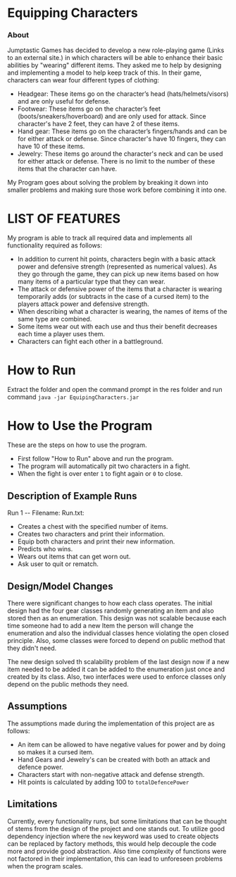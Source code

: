 # Equipping Characters
<h3>About</h3>
Jumptastic Games has decided to develop a new role-playing game (Links to an external site.) 
in which characters will be able to enhance their basic abilities by "wearing" different items. They asked me to 
help by designing and implementing a model to help keep track of this. In their game, characters can wear four different types of clothing:

- Headgear: These items go on the character’s head (hats/helmets/visors) and are only useful for defense.
- Footwear: These items go on the character’s feet (boots/sneakers/hoverboard) and are only used for attack. Since character's have 2 feet, they can have 2 of these items.
- Hand gear: These items go on the character’s fingers/hands and can be for either attack or defense. Since character's have 10 fingers, they can have 10 of these items.
- Jewelry: These items go around the character's neck and can be used for either attack or defense. There is no limit to the number of these items that the character can have.


My Program goes about solving the problem by breaking it down into smaller problems and making sure those work before combining it into one.

# LIST OF FEATURES

My program is able to track all required data and implements all functionality required as follows:
-   In addition to current hit points, characters begin with a basic attack power and defensive strength (represented as numerical values). As they go through the game, they can pick up new items based on how many items of a particular type that they can wear.
-   The attack or defensive power of the items that a character is wearing temporarily adds (or subtracts in the case of a cursed item) to the players attack power and defensive strength.
-   When describing what a character is wearing, the names of items of the same type are combined.
-   Some items wear out with each use and thus their benefit decreases each time a player uses them.
-   Characters can fight each other in a battleground.


# How to Run
Extract the folder and open the command prompt in the res folder and run command `java -jar EquipingCharacters.jar`

# How to Use the Program
These are the steps on how to use the program.
- First follow "How to Run" above and run the program.
- The program will automatically pit two characters in a fight.
- When the fight is over enter `1`  to fight again or `0` to close.


## Description of Example Runs
Run 1 -- Filename: Run.txt:
- Creates a chest with the specified number of items.
- Creates two characters and print their information.
- Equip both characters and print their new information.
- Predicts who wins.
- Wears out items that can get worn out.
- Ask user to quit or rematch.



## Design/Model Changes
There were significant changes to how each class operates. The initial design had the four gear classes randomly
generating an item and also stored then as an enumeration. This design was not scalable because each time someone 
had to add a new Item the person will change the enumeration and also the individual classes hence violating the 
open closed principle. Also, some classes were forced to depend on public method that they didn't need.

The new design solved th scalability problem of the last design now if a new item needed to be added it can be added 
to the enumeration just once and created by its class. Also, two interfaces were used to enforce classes only depend
on the public methods they need.

## Assumptions
The assumptions made during the implementation of this project are as follows:
- An item can be allowed to have negative values for power and by doing so makes it a cursed item.
- Hand Gears and Jewelry's can be created with both an attack and defence power.
- Characters start with non-negative attack and defense strength.
- Hit points is calculated by adding 100 to `totalDefencePower`



## Limitations
Currently, every functionality runs, but some limitations that can be thought of 
stems from the design of the project and one stands out. To utilize good dependency injection 
where the `new` keyword was used to create objects can be replaced by factory methods, this would help decouple the
code more and provide good abstraction. 
Also time complexity of functions were not factored in their implementation, this can
lead to unforeseen problems when the program scales.


```